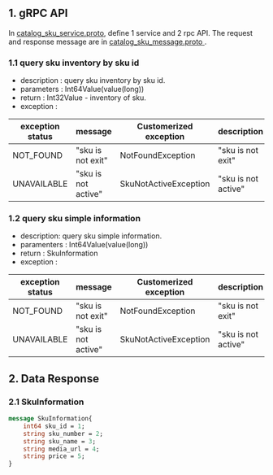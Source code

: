 ## 1. gRPC API
In [catalog_sku_service.proto](https://github.com/reactivesw/catalog_proto/blob/master/catalog_sku_service.proto), define 1 service and 2 rpc API.
The request and response message are in [catalog_sku_message.proto
](https://github.com/reactivesw/catalog_proto/blob/master/catalog_sku_message.proto).
### 1.1 query sku inventory by sku id
* description : query sku inventory by sku id.
* parameters : Int64Value(value(long))
* return : Int32Value - inventory of sku.
* exception :

exception status | message | Customerized exception | description
-----------------|---------|------------------------|--------------
NOT_FOUND  | "sku is not exit" | NotFoundException | "sku is not exit"
UNAVAILABLE | "sku is not active" | SkuNotActiveException | "sku is not active"

### 1.2 query sku simple information
* description: query sku simple information.
* paramenters : Int64Value(value(long))
* return : SkuInformation
* exception : 

exception status | message | Customerized exception | description
-----------------|---------|------------------------|--------------
NOT_FOUND  | "sku is not exit" | NotFoundException | "sku is not exit"
UNAVAILABLE | "sku is not active" | SkuNotActiveException | "sku is not active"

## 2. Data Response

### 2.1 SkuInformation
```proto
message SkuInformation{
    int64 sku_id = 1;
    string sku_number = 2;
    string sku_name = 3;
    string media_url = 4;
    string price = 5;
}
```